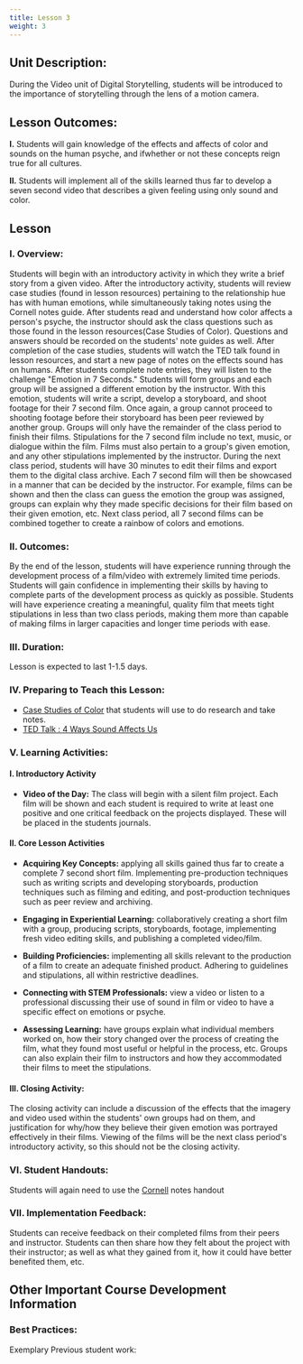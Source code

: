 ```yaml
---
title: Lesson 3
weight: 3
---
```


## Unit Description:

During the Video unit of Digital Storytelling, students will be introduced to the importance of storytelling through the lens of a motion camera.

## Lesson Outcomes:

**I.** Students will gain knowledge of the effects and affects of color and sounds on the human psyche, and ifwhether or not these concepts reign true for all cultures.

**II.** Students will implement all of the skills learned thus far to develop a seven second video that describes a given feeling using only sound and color.

## Lesson

### I. Overview:

Students will begin with an introductory activity in which they write a brief story from a given video. After the introductory activity, students will review case studies (found in lesson resources) pertaining to the relationship hue has with human emotions, while simultaneously taking notes using the Cornell notes guide. After students read and understand how color affects a person's psyche, the instructor should ask the class questions such as those found in the lesson resources(Case Studies of Color). Questions and answers should be recorded on the students' note guides as well. After completion of the case studies, students will watch the TED talk found in lesson resources, and start a new page of notes on the effects sound has on humans. After students complete note entries, they will listen to the challenge "Emotion in 7 Seconds." Students will form groups and each group will be assigned a different emotion by the instructor. With this emotion, students will write a script, develop a storyboard, and shoot footage for their 7 second film. Once again, a group cannot proceed to shooting footage before their storyboard has been peer reviewed by another group. Groups will only have the remainder of the class period to finish their films. Stipulations for the 7 second film include no text, music, or dialogue within the film. Films must also pertain to a group's given emotion, and any other stipulations implemented by the instructor. During the next class period, students will have 30 minutes to edit their films and export them to the digital class archive. Each 7 second film will then be showcased in a manner that can be decided by the instructor. For example, films can be shown and then the class can guess the emotion the group was assigned, groups can explain why they made specific decisions for their film based on their given emotion, etc. Next class period, all 7 second films can be combined together to create a rainbow of colors and emotions.

### II. Outcomes:

By the end of the lesson, students will have experience running through the development process of a film/video with extremely limited time periods. Students will gain confidence in implementing their skills by having to complete parts of the development process as quickly as possible. Students will have experience creating a meaningful, quality film that meets tight stipulations in less than two class periods, making them more than capable of making films in larger capacities and longer time periods with ease.

### III. Duration:

Lesson is expected to last 1-1.5 days.

### IV. Preparing to Teach this Lesson:

* [Case Studies of Color](http://www.colour-affects.co.uk/) that students will use to do research and take notes.
* [TED Talk : 4 Ways Sound Affects Us](https://www.ted.com/talks/julian_treasure_the_4_ways_sound_affects_us)

### V. Learning Activities:

#### I. Introductory Activity

* **Video of the Day:** The class will begin with a silent film project. Each film will be shown and each student is required to write at least one positive and one critical feedback on the projects displayed. These will be placed in the students journals.

#### II. Core Lesson Activities

* **Acquiring Key Concepts:** applying all skills gained thus far to create a complete 7 second short film. Implementing pre-production techniques such as writing scripts and developing storyboards, production techniques such as filming and editing, and post-production techniques such as peer review and archiving.

- **Engaging in Experiential Learning:** collaboratively creating a short film with a group, producing scripts, storyboards, footage, implementing fresh video editing skills, and publishing a completed video/film.

- **Building Proficiencies:** implementing all skills relevant to the production of a film to create an adequate finished product. Adhering to guidelines and stipulations, all within restrictive deadlines.

* **Connecting with STEM Professionals:** view a video or listen to a professional discussing their use of sound in film or video to have a specific effect on emotions or psyche.

* **Assessing Learning:** have groups explain what individual members worked on, how their story changed over the process of creating the film, what they found most useful or helpful in the process, etc. Groups can also explain their film to instructors and how they accommodated their films to meet the stipulations.

#### III. Closing Activity:

The closing activity can include a discussion of the effects that the imagery and video used within the students' own groups had on them, and justification for why/how they believe their given emotion was portrayed effectively in their films. Viewing of the films will be the next class period's introductory activity, so this should not be the closing activity.

### VI. Student Handouts:

Students will again need to use the [Cornell](https://drive.google.com/open?id=1Kyf1MC4igp7Lp1TiMAbRyUKmHjOvdiLVtugP91m6Gf0) notes handout

### VII. Implementation Feedback:

Students can receive feedback on their completed films from their peers and instructor. Students can then share how they felt about the project with their instructor; as well as what they gained from it, how it could have better benefited them, etc.

## Other Important Course Development Information

### Best Practices:

Exemplary Previous student work:

<!--stackedit_data:
eyJoaXN0b3J5IjpbNzc2Mzg5NTIzXX0=
-->
